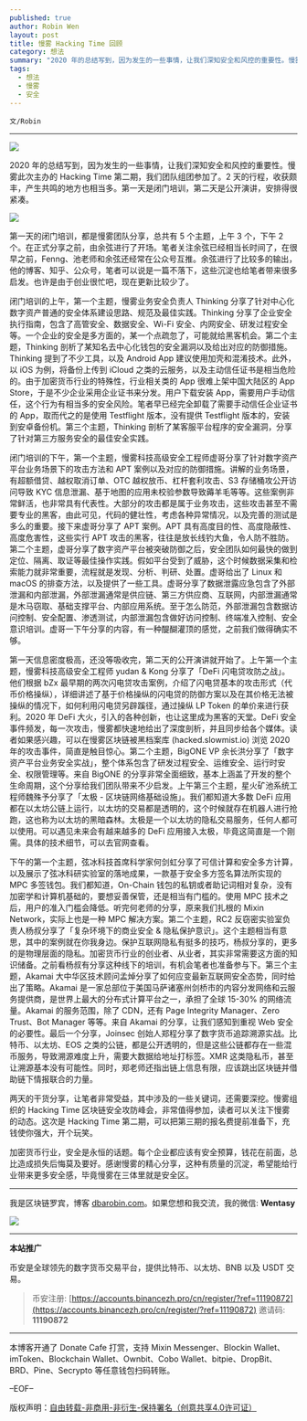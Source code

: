 ```yaml
---
published: true
author: Robin Wen
layout: post
title: 慢雾 Hacking Time 回顾
category: 想法
summary: "2020 年的总结写到，因为发生的一些事情，让我们深知安全和风控的重要性。慢雾此次主办的 Hacking Time 第二期，我们团队组团参加了。2 天的行程，收获颇丰，产生共鸣的地方也相当多。第一天是闭门培训，第二天是公开演讲，安排得很紧凑。加密货币行业，安全是永恒的话题。每个企业都应该有安全预算，钱花在前面，总比造成损失后悔莫及要好。感谢慢雾的精心分享，这种有质量的沉淀，希望能给行业带来更多安全感，毕竟慢雾在三体里就是安全区。"
tags:
  - 想法
  - 慢雾
  - 安全
---
```


`文/Robin`

***

![](https://cdn.dbarobin.com/vjgvlep.png)

2020 年的总结写到，因为发生的一些事情，让我们深知安全和风控的重要性。慢雾此次主办的 Hacking Time 第二期，我们团队组团参加了。2 天的行程，收获颇丰，产生共鸣的地方也相当多。第一天是闭门培训，第二天是公开演讲，安排得很紧凑。

![](https://cdn.dbarobin.com/v098nis.png)

第一天的闭门培训，都是慢雾团队分享，总共有 5 个主题，上午 3 个，下午 2 个。在正式分享之前，由余弦进行了开场。笔者关注余弦已经相当长时间了，在很早之前，Fenng、池老师和余弦还经常在公众号互推。余弦进行了比较多的输出，他的博客、知乎、公众号，笔者可以说是一篇不落下，这些沉淀也给笔者带来很多启发。也许是由于创业很忙吧，现在更新比较少了。

闭门培训的上午，第一个主题，慢雾业务安全负责人 Thinking 分享了针对中心化数字资产普通的安全体系建设思路、规范及最佳实践。Thinking 分享了企业安全执行指南，包含了高管安全、数据安全、Wi-Fi 安全、内网安全、研发过程安全等。一个企业的安全是多方面的，某一个点疏忽了，可能就给黑客机会。第二个主题，Thinking 剖析了某知名去中心化钱包的安全漏洞以及给出对应的防御措施。Thinking 提到了不少工具，以及 Android App 建议使用加壳和混淆技术。此外，以 iOS 为例，将备份上传到 iCloud 之类的云服务，以及主动信任证书是相当危险的。由于加密货币行业的特殊性，行业相关类的 App 很难上架中国大陆区的 App Store，于是不少企业采用企业证书来分发。用户下载安装 App，需要用户手动信任，这个行为有相当多的安全风险。笔者早已经完全卸载了需要手动信任企业证书的 App，取而代之的是使用 Testflight 版本，没有提供 Testflight 版本的，安装到安卓备份机。第三个主题，Thinking 剖析了某客服平台程序的安全漏洞，分享了针对第三方服务安全的最佳安全实践。

闭门培训的下午，第一个主题，慢雾科技高级安全工程师虚哥分享了针对数字资产平台业务场景下的攻击方法和 APT 案例以及对应的防御措施。讲解的业务场景，有超额借贷、越权取消订单、OTC 越权放币、杠杆套利攻击、S3 存储桶攻公开访问导致 KYC 信息泄漏、基于地图的应用未校验参数导致薅羊毛等等。这些案例非常鲜活，也非常具有代表性。大部分的攻击都是属于业务攻击，这些攻击甚至不需要专业的黑客，由此可见，代码的健壮性，考虑各种异常情况，以及完善的测试是多么的重要。接下来虚哥分享了 APT 案例。APT 具有高度目的性、高度隐蔽性、高度危害性，这些实行 APT 攻击的黑客，往往是放长线钓大鱼，令人防不胜防。第二个主题，虚哥分享了数字资产平台被突破防御之后，安全团队如何最快的做到定位、隔离、取证等最佳操作实践。假如平台受到了威胁，这个时候数据采集和检索能力就非常重要，流程就是发现、分析、判研、处置。虚哥给出了 Linux 和 macOS 的排查方法，以及提供了一些工具。虚哥分享了数据泄露应急包含了外部泄漏和内部泄漏，外部泄漏通常是供应链、第三方供应商、互联网，内部泄漏通常是木马窃取、基础支撑平台、内部应用系统。至于怎么防范，外部泄漏包含数据访问控制、安全配置、渗透测试，内部泄漏包含做好访问控制、终端准入控制、安全意识培训。虚哥一下午分享的内容，有一种醍醐灌顶的感觉，之前我们做得确实不够。

第一天信息密度极高，还没等吸收完，第二天的公开演讲就开始了。上午第一个主题，慢雾科技高级安全工程师 yudan & Kong 分享了「DeFi 闪电贷攻防之战」。他们根据 bZx 最早期的两次闪电贷攻击案例，介绍了闪电贷基本的攻击形式（代币价格操纵），详细讲述了基于价格操纵的闪电贷的防御方案以及在其价格无法被操纵的情况下，如何利用闪电贷另辟蹊径，通过操纵 LP Token 的单价来进行获利。2020 年 DeFi 大火，引入的各种创新，也让这里成为黑客的天堂。DeFi 安全事件频发，每一次攻击，慢雾都快速地给出了深度剖析，并且同步给各个媒体。读者如果感兴趣，可以在慢雾区块链被黑档案库 (hacked.slowmist.io) 浏览 2020 年的攻击事件，简直是触目惊心。第二个主题，BigONE VP 余长洪分享了「数字资产平台业务安全实战」，整个体系包含了研发过程安全、运维安全、运行时安全、权限管理等。来自 BigONE 的分享非常全面细致，基本上涵盖了开发的整个生命周期，这个分享给我们团队带来不少启发。上午第三个主题，星火矿池系统工程师魏殊予分享了「太极 - 区块链网络基础设施」。我们都知道大多数 DeFi 应用都在以太坊公链上运行，以太坊的交易都是透明的，这个时候就存在机器人进行抢跑，这也称为以太坊的黑暗森林。太极是一个以太坊的隐私交易服务，任何人都可以使用。可以遇见未来会有越来越多的 DeFi 应用接入太极，毕竟这简直是一个刚需。具体的技术细节，可以去官网查看。

下午的第一个主题，弦冰科技首席科学家何剑虹分享了可信计算和安全多方计算，以及展示了弦冰科研实验室的落地成果，一款基于安全多方签名算法所实现的 MPC 多签钱包。我们都知道，On-Chain 钱包的私钥或者助记词相对复杂，没有加密学和计算机基础的，要想妥善保管，还是相当有门槛的。使用 MPC 技术之后，用户的准入门槛会降低。听完何老师的分享，原来我们扎根的 Mixin Network，实际上也是一种 MPC 解决方案。第二个主题，RC2 反窃密实验室负责人杨叔分享了「复杂环境下的商业安全 & 隐私保护意识」。这个主题相当有意思，其中的案例就在你我身边。保护互联网隐私有挺多的技巧，杨叔分享的，更多的是物理层面的隐私。加密货币行业的创业者、从业者，其实非常需要这方面的知识储备。之前看杨叔有分享这种线下的培训，有机会笔者也准备参与下。第三个主题，Akamai 大中华区技术顾问孟焯分享了如何应变最新互联网安全态势，同时给出了策略。Akamai 是一家总部位于美国马萨诸塞州剑桥市的内容分发网络和云服务提供商，是世界上最大的分布式计算平台之一，承担了全球 15-30% 的网络流量。Akamai 的服务范围，除了 CDN，还有 Page Integrity Manager、Zero Trust、Bot Manager 等等。来自 Akamai 的分享，让我们感知到重视 Web 安全的必要性。最后一个分享，Joinsec 创始人郑程分享了数字货币追踪溯源实战。比特币、以太坊、EOS 之类的公链，都是公开透明的，但是这些公链都存在一些混币服务，导致溯源难度上升，需要大数据给地址打标签。XMR 这类隐私币，甚至让溯源基本没有可能性。同时，郑老师还指出链上信息有限，应该跳出区块链并借助链下情报联合的力量。

两天的干货分享，让笔者非常受益，其中涉及的一些关键词，还需要深挖。慢雾组织的 Hacking Time 区块链安全攻防峰会，非常值得参加，读者可以关注下慢雾的动态。这次是 Hacking Time 第二期，可以把第三期的报名费提前准备下，充钱使你强大，开个玩笑。

加密货币行业，安全是永恒的话题。每个企业都应该有安全预算，钱花在前面，总比造成损失后悔莫及要好。感谢慢雾的精心分享，这种有质量的沉淀，希望能给行业带来更多安全感，毕竟慢雾在三体里就是安全区。

***

我是区块链罗宾，博客 [dbarobin.com](https://dbarobin.com/)。如果您想和我交流，我的微信: **Wentasy**

![](https://cdn.dbarobin.com/v4yywe2.png)

***

**本站推广**

币安是全球领先的数字货币交易平台，提供比特币、以太坊、BNB 以及 USDT 交易。

> 币安注册: [https://accounts.binancezh.pro/cn/register/?ref=11190872](https://accounts.binancezh.pro/cn/register/?ref=11190872)
> 邀请码: **11190872**

***

本博客开通了 Donate Cafe 打赏，支持 Mixin Messenger、Blockin Wallet、imToken、Blockchain Wallet、Ownbit、Cobo Wallet、bitpie、DropBit、BRD、Pine、Secrypto 等任意钱包扫码转账。

<center>
    <div class="--donate-button"
         data-button-id="f8b9df0d-af9a-460d-8258-d3f435445075"
    ></div>
</center>

–EOF–

版权声明：[自由转载-非商用-非衍生-保持署名（创意共享4.0许可证）](http://creativecommons.org/licenses/by-nc-nd/4.0/deed.zh)